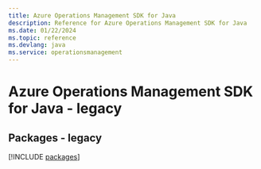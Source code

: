 ```yaml
---
title: Azure Operations Management SDK for Java
description: Reference for Azure Operations Management SDK for Java
ms.date: 01/22/2024
ms.topic: reference
ms.devlang: java
ms.service: operationsmanagement
---
```

# Azure Operations Management SDK for Java - legacy
## Packages - legacy
[!INCLUDE [packages](operations-management-index.md)]